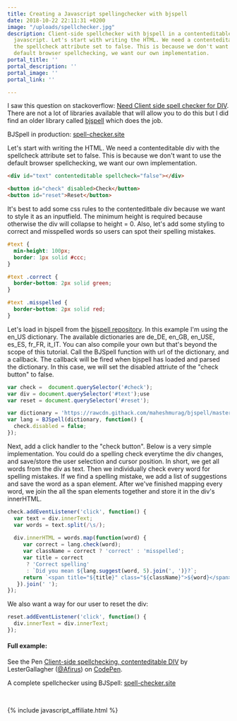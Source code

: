 ```yaml
---
title: Creating a Javascript spellingchecker with bjspell
date: 2018-10-22 22:11:31 +0200
image: "/uploads/spellchecker.jpg"
description: Client-side spellchecker with bjspell in a contenteditable div, using
  javascript. Let's start with writing the HTML. We need a contenteditable div with
  the spellcheck attribute set to false. This is because we don't want to use the
  default browser spellchecking, we want our own implementation.
portal_title: ''
portal_description: ''
portal_image: ''
portal_link: ''

---
```

I saw this question on stackoverflow: [Need Client side spell checker for DIV](https://stackoverflow.com/questions/6252358/need-client-side-spell-checker-for-div). There are not a lot of libraries available that will allow you to do this but I did find an older library called [bjspell](http://code.google.com/p/bjspell) which does the job. 

BJSpell in production: [spell-checker.site](https://spell-checker.site)

Let's start with writing the HTML. We need a contenteditable div with the spellcheck attribute set to false. This is because we don't want to use the default browser spellchecking, we want our own implementation.

```html
<div id="text" contenteditable spellcheck="false"></div>

<button id="check" disabled>Check</button>
<button id="reset">Reset</button>
```

It's best to add some css rules to the contenteditbale div because we want to style it as an inputfield. The minimum height is required because otherwise the div will collapse to height = 0. Also, let's add some styling to correct and misspelled words so users can spot their spelling mistakes.

```css
#text {
  min-height: 100px;
  border: 1px solid #ccc;
}

#text .correct {
  border-bottom: 2px solid green;
}

#text .misspelled {
  border-bottom: 2px solid red;
}
```

Let's load in bjspell from the [bjspell repository](https://github.com/maheshmurag/bjspell). In this example I'm using the en_US dictionary. The available dictionaries are de_DE, en_GB, en_USE, es_ES, fr_FR, it_IT. You can also compile your own but that's beyond the scope of this tutorial. Call the BJSpell function with url of the dictionary, and a callback. The callback will be fired when bjspell has loaded and parsed the dictionary. In this case, we will set the disabled attriute of the "check button" to false.

```javascript
var check =  document.querySelector('#check');
var div = document.querySelector('#text');use 
var reset = document.querySelector('#reset');

var dictionary = 'https://rawcdn.githack.com/maheshmurag/bjspell/master/dictionary.js/en_US.js';
var lang = BJSpell(dictionary, function() {
  check.disabled = false;
});
```

Next, add a click handler to the "check button". Below is a very simple implementation. You could do a spelling check everytime the div changes, and save/store the user selection and cursor position. In short, we get all words from the div as text. Then we individually check every word for spelling mistakes. If we find a spelling mistake, we add a list of suggestions and save the word as a span element. After we've finished mapping every word, we join the all the span elements together and store it in the div's innerHTML. 

```javascript
check.addEventListener('click', function() {
  var text = div.innerText;
  var words = text.split(/\s/);
  
  div.innerHTML = words.map(function(word) {
     var correct = lang.check(word);
     var className = correct ? 'correct' : 'misspelled';
     var title = correct 
      ? 'Correct spelling' 
      : `Did you mean ${lang.suggest(word, 5).join(', ')}?`;
     return `<span title="${title}" class="${className}">${word}</span>`;
   }).join(' ');
});
```

We also want a way for our user to reset the div:

```javascript
reset.addEventListener('click', function() {
  div.innerText = div.innerText;
});
```

#### Full example:

<p data-height="265" data-theme-id="0" data-slug-hash="VEGdqo" data-default-tab="js,result" data-user="Afirus" data-pen-title="Client-side spellchecking, contenteditable DIV" class="codepen">See the Pen <a href="https://codepen.io/Afirus/pen/VEGdqo/">Client-side spellchecking, contenteditable DIV</a> by LesterGallagher (<a href="https://codepen.io/Afirus">@Afirus</a>) on <a href="https://codepen.io">CodePen</a>.</p>

A complete spellchecker using BJSpell: [spell-checker.site](https://spell-checker.site)

<br>

{% include javascript_affiliate.html %}